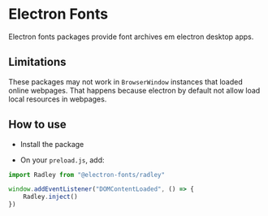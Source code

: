 # Electron Fonts

Electron fonts packages provide font archives em electron desktop apps.

## Limitations

These packages may not work in `BrowserWindow` instances that loaded online webpages. That happens because electron by default not allow load local resources in webpages.

## How to use

* Install the package

* On your `preload.js`, add:

```ts
import Radley from "@electron-fonts/radley"

window.addEventListener("DOMContentLoaded", () => {
    Radley.inject()
})
```